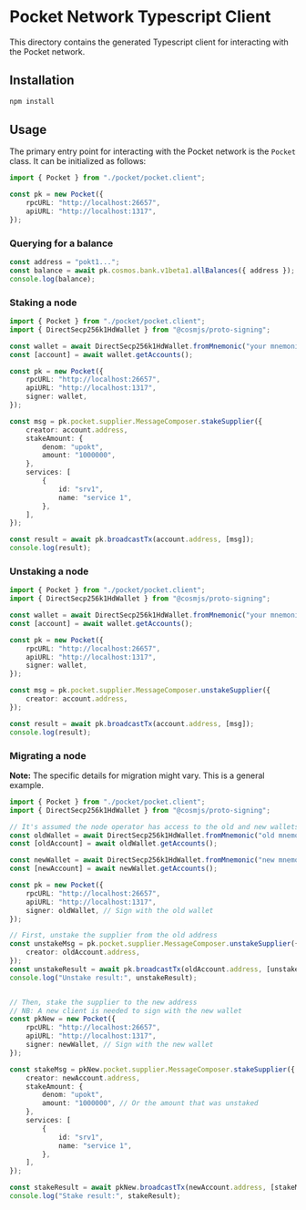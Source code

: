 # Pocket Network Typescript Client

This directory contains the generated Typescript client for interacting with the Pocket network.

## Installation

```bash
npm install
```

## Usage

The primary entry point for interacting with the Pocket network is the `Pocket` class. It can be initialized as follows:

```typescript
import { Pocket } from "./pocket/pocket.client";

const pk = new Pocket({
    rpcURL: "http://localhost:26657",
    apiURL: "http://localhost:1317",
});
```

### Querying for a balance

```typescript
const address = "pokt1...";
const balance = await pk.cosmos.bank.v1beta1.allBalances({ address });
console.log(balance);
```

### Staking a node

```typescript
import { Pocket } from "./pocket/pocket.client";
import { DirectSecp256k1HdWallet } from "@cosmjs/proto-signing";

const wallet = await DirectSecp256k1HdWallet.fromMnemonic("your mnemonic here");
const [account] = await wallet.getAccounts();

const pk = new Pocket({
    rpcURL: "http://localhost:26657",
    apiURL: "http://localhost:1317",
    signer: wallet,
});

const msg = pk.pocket.supplier.MessageComposer.stakeSupplier({
    creator: account.address,
    stakeAmount: {
        denom: "upokt",
        amount: "1000000",
    },
    services: [
        {
            id: "srv1",
            name: "service 1",
        },
    ],
});

const result = await pk.broadcastTx(account.address, [msg]);
console.log(result);
```

### Unstaking a node

```typescript
import { Pocket } from "./pocket/pocket.client";
import { DirectSecp256k1HdWallet } from "@cosmjs/proto-signing";

const wallet = await DirectSecp256k1HdWallet.fromMnemonic("your mnemonic here");
const [account] = await wallet.getAccounts();

const pk = new Pocket({
    rpcURL: "http://localhost:26657",
    apiURL: "http://localhost:1317",
    signer: wallet,
});

const msg = pk.pocket.supplier.MessageComposer.unstakeSupplier({
    creator: account.address,
});

const result = await pk.broadcastTx(account.address, [msg]);
console.log(result);
```

### Migrating a node

**Note:** The specific details for migration might vary. This is a general example.

```typescript
import { Pocket } from "./pocket/pocket.client";
import { DirectSecp256k1HdWallet } from "@cosmjs/proto-signing";

// It's assumed the node operator has access to the old and new wallets
const oldWallet = await DirectSecp256k1HdWallet.fromMnemonic("old mnemonic here");
const [oldAccount] = await oldWallet.getAccounts();

const newWallet = await DirectSecp256k1HdWallet.fromMnemonic("new mnemonic here");
const [newAccount] = await newWallet.getAccounts();

const pk = new Pocket({
    rpcURL: "http://localhost:26657",
    apiURL: "http://localhost:1317",
    signer: oldWallet, // Sign with the old wallet
});

// First, unstake the supplier from the old address
const unstakeMsg = pk.pocket.supplier.MessageComposer.unstakeSupplier({
    creator: oldAccount.address,
});
const unstakeResult = await pk.broadcastTx(oldAccount.address, [unstakeMsg]);
console.log("Unstake result:", unstakeResult);


// Then, stake the supplier to the new address
// NB: A new client is needed to sign with the new wallet
const pkNew = new Pocket({
    rpcURL: "http://localhost:26657",
    apiURL: "http://localhost:1317",
    signer: newWallet, // Sign with the new wallet
});

const stakeMsg = pkNew.pocket.supplier.MessageComposer.stakeSupplier({
    creator: newAccount.address,
    stakeAmount: {
        denom: "upokt",
        amount: "1000000", // Or the amount that was unstaked
    },
    services: [
        {
            id: "srv1",
            name: "service 1",
        },
    ],
});

const stakeResult = await pkNew.broadcastTx(newAccount.address, [stakeMsg]);
console.log("Stake result:", stakeResult);
```
